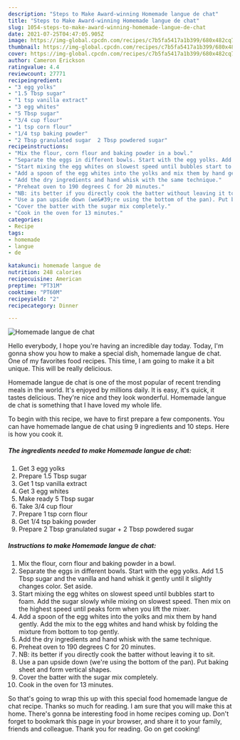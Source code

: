 ```yaml
---
description: "Steps to Make Award-winning Homemade langue de chat"
title: "Steps to Make Award-winning Homemade langue de chat"
slug: 1054-steps-to-make-award-winning-homemade-langue-de-chat
date: 2021-07-25T04:47:05.905Z
image: https://img-global.cpcdn.com/recipes/c7b5fa5417a1b399/680x482cq70/homemade-langue-de-chat-recipe-main-photo.jpg
thumbnail: https://img-global.cpcdn.com/recipes/c7b5fa5417a1b399/680x482cq70/homemade-langue-de-chat-recipe-main-photo.jpg
cover: https://img-global.cpcdn.com/recipes/c7b5fa5417a1b399/680x482cq70/homemade-langue-de-chat-recipe-main-photo.jpg
author: Cameron Erickson
ratingvalue: 4.4
reviewcount: 27771
recipeingredient:
- "3 egg yolks"
- "1.5 Tbsp sugar"
- "1 tsp vanilla extract"
- "3 egg whites"
- "5 Tbsp sugar"
- "3/4 cup flour"
- "1 tsp corn flour"
- "1/4 tsp baking powder"
- "2 Tbsp granulated sugar  2 Tbsp powdered sugar"
recipeinstructions:
- "Mix the flour, corn flour and baking powder in a bowl."
- "Separate the eggs in different bowls. Start with the egg yolks. Add 1.5 Tbsp sugar and the vanilla and hand whisk it gently until it slightly changes color. Set aside."
- "Start mixing the egg whites on slowest speed until bubbles start to foam. Add the sugar slowly while mixing on slowest speed. Then mix on the highest speed until peaks form when you lift the mixer."
- "Add a spoon of the egg whites into the yolks and mix them by hand gently. Add the mix to the egg whites and hand whisk by folding the mixture from bottom to top gently."
- "Add the dry ingredients and hand whisk with the same technique."
- "Preheat oven to 190 degrees C for 20 minutes."
- "NB: its better if you directly cook the batter without leaving it to sit."
- "Use a pan upside down (we&#39;re using the bottom of the pan). Put baking sheet and form vertical shapes."
- "Cover the batter with the sugar mix completely."
- "Cook in the oven for 13 minutes."
categories:
- Recipe
tags:
- homemade
- langue
- de

katakunci: homemade langue de 
nutrition: 248 calories
recipecuisine: American
preptime: "PT31M"
cooktime: "PT60M"
recipeyield: "2"
recipecategory: Dinner

---
```



![Homemade langue de chat](https://img-global.cpcdn.com/recipes/c7b5fa5417a1b399/680x482cq70/homemade-langue-de-chat-recipe-main-photo.jpg)

Hello everybody, I hope you're having an incredible day today. Today, I'm gonna show you how to make a special dish, homemade langue de chat. One of my favorites food recipes. This time, I am going to make it a bit unique. This will be really delicious.



Homemade langue de chat is one of the most popular of recent trending meals in the world. It's enjoyed by millions daily. It is easy, it's quick, it tastes delicious. They're nice and they look wonderful. Homemade langue de chat is something that I have loved my whole life.


To begin with this recipe, we have to first prepare a few components. You can have homemade langue de chat using 9 ingredients and 10 steps. Here is how you cook it.

<!--inarticleads1-->

##### The ingredients needed to make Homemade langue de chat:

1. Get 3 egg yolks
1. Prepare 1.5 Tbsp sugar
1. Get 1 tsp vanilla extract
1. Get 3 egg whites
1. Make ready 5 Tbsp sugar
1. Take 3/4 cup flour
1. Prepare 1 tsp corn flour
1. Get 1/4 tsp baking powder
1. Prepare 2 Tbsp granulated sugar + 2 Tbsp powdered sugar




<!--inarticleads2-->

##### Instructions to make Homemade langue de chat:

1. Mix the flour, corn flour and baking powder in a bowl.
1. Separate the eggs in different bowls. Start with the egg yolks. Add 1.5 Tbsp sugar and the vanilla and hand whisk it gently until it slightly changes color. Set aside.
1. Start mixing the egg whites on slowest speed until bubbles start to foam. Add the sugar slowly while mixing on slowest speed. Then mix on the highest speed until peaks form when you lift the mixer.
1. Add a spoon of the egg whites into the yolks and mix them by hand gently. Add the mix to the egg whites and hand whisk by folding the mixture from bottom to top gently.
1. Add the dry ingredients and hand whisk with the same technique.
1. Preheat oven to 190 degrees C for 20 minutes.
1. NB: its better if you directly cook the batter without leaving it to sit.
1. Use a pan upside down (we&#39;re using the bottom of the pan). Put baking sheet and form vertical shapes.
1. Cover the batter with the sugar mix completely.
1. Cook in the oven for 13 minutes.




So that's going to wrap this up with this special food homemade langue de chat recipe. Thanks so much for reading. I am sure that you will make this at home. There's gonna be interesting food in home recipes coming up. Don't forget to bookmark this page in your browser, and share it to your family, friends and colleague. Thank you for reading. Go on get cooking!
